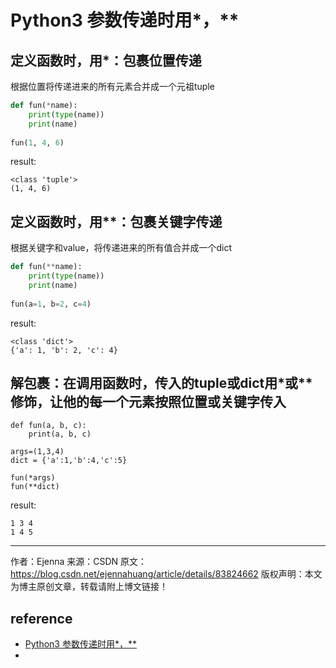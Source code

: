 
# Python3 参数传递时用*，**


## 定义函数时，用*：包裹位置传递

根据位置将传递进来的所有元素合并成一个元祖tuple
```py
def fun(*name):
    print(type(name))   
    print(name)
 
fun(1, 4, 6)
```
result:
```
<class 'tuple'>
(1, 4, 6)
```

## 定义函数时，用**：包裹关键字传递

根据关键字和value，将传递进来的所有值合并成一个dict
```py
def fun(**name):
    print(type(name))
    print(name)
 
fun(a=1, b=2, c=4)
```
result:
```
<class 'dict'>
{'a': 1, 'b': 2, 'c': 4}
```

## 解包裹：在调用函数时，传入的tuple或dict用*或**修饰，让他的每一个元素按照位置或关键字传入
```
def fun(a, b, c):
    print(a, b, c)
 
args=(1,3,4)
dict = {'a':1,'b':4,'c':5}
 
fun(*args)
fun(**dict)
 ```
result:
```
1 3 4
1 4 5
```
--------------------- 
作者：Ejenna 
来源：CSDN 
原文：https://blog.csdn.net/ejennahuang/article/details/83824662 
版权声明：本文为博主原创文章，转载请附上博文链接！














## reference

* [Python3 参数传递时用*，**](https://blog.csdn.net/ejennahuang/article/details/83824662)
* 